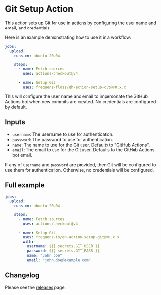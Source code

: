 # Git Setup Action

This action sets up Git for use in actions by configuring the user name and
email, and credentials.

Here is an example demonstrating how to use it in a workflow:

```yaml
jobs:
  upload:
    runs-on: ubuntu-20.04

    steps:
      - name: Fetch sources
        uses: actions/checkout@v4

      - name: Setup Git
        uses: frequenz-floss/gh-action-setup-git@v0.x.x
```

This will configure the user name and email to impersonate the GitHub Actions
bot when new commits are created. No credentials are configured by default.

## Inputs

* `username`: The username to use for authentication.
* `password`: The password to use for authentication.
* `name`: The name to use for the Git user. Defaults to "GitHub Actions".
* `email`: The email to use for the Git user. Defaults to the GitHub Actions
  bot email.

If any of `username` and `password` are provided, then Git will be configured
to use them for authentication. Otherwise, no credentials will be configured.

## Full example

```yaml
jobs:
  upload:
    runs-on: ubuntu-20.04

    steps:
      - name: Fetch sources
        uses: actions/checkout@v4

      - name: Setup Git
        uses: frequenz-io/gh-action-setup-git@v0.x.x
        with:
          username: ${{ secrets.GIT_USER }}
          password: ${{ secrets.GIT_PASS }}
          name: "John Doe"
          email: "john.doe@example.com"
```

## Changelog

Please see the
[releases](https://github.com/frequenz-floss/gh-action-setup-git/releases/)
page.
